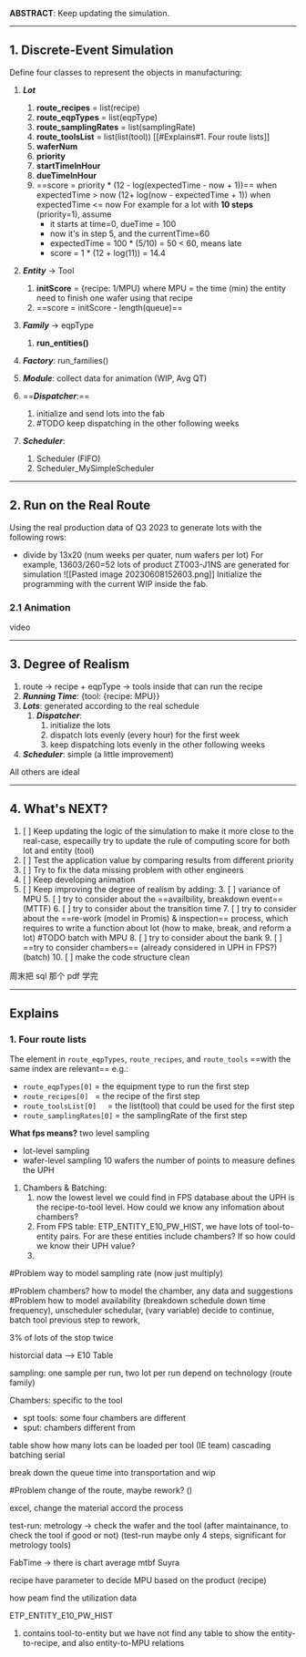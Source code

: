 **ABSTRACT**: Keep updating the simulation.

---

## 1. Discrete-Event Simulation

Define four classes to represent the objects in manufacturing:
1. ***Lot*** 
	1. **route_recipes** = list(recipe)
	2. **route_eqpTypes** = list(eqpType)
	4. **route_samplingRates** = list(samplingRate)
	5. **route_toolsList** = list(list(tool)) [[#Explains#1. Four route lists]]
	6. **waferNum**
	7. **priority**
	8. **startTimeInHour**
	9. **dueTimeInHour**
	10. ==score = priority * (12 - log(expectedTime - now + 1))== when expectedTime > now
	                                (12+ log(now - expectedTime + 1)) when expectedTime <= now
		 For example for a lot with **10 steps** (priority=1), assume
		 - it starts at time=0, dueTime = 100
		 - now it's in step 5, and the currentTime=60
		 - expectedTime = 100 * (5/10) = 50 < 60, means late
		 - score = 1 * (12 + log(11)) = 14.4
2. ***Entity*** $\to$ Tool
	1. **initScore** = {recipe: 1/MPU}
		 where MPU = the time (min) the entity need to finish one wafer using that recipe
	1. ==score = initScore - length(queue)==
3. ***Family*** $\to$ eqpType
	1. **run_entities()**
		
1. ***Factory***: run_families()
2. ***Module***: collect data for animation (WIP, Avg QT)
3. ==***Dispatcher***:==
	1. initialize and send lots into the fab
	2. #TODO keep dispatching in the other following weeks
4. ***Scheduler***:
	1. Scheduler (FIFO)
	2. Scheduler_MySimpleScheduler

---

## 2. Run on the Real Route

Using the real production data of Q3 2023 to generate lots with the following rows:
- divide by 13x20 (num weeks per quater, num wafers per lot)
	For example,  13603/260=52 lots of product ZT003-J1NS are generated for simulation ![[Pasted image 20230608152603.png]]
Initialize the programming with the current WIP inside the fab.

### 2.1 Animation

video

---

## 3. Degree of Realism

1. route $\to$ recipe + eqpType $\to$ tools inside that can run the recipe
2. ***Running Time***: {tool: {recipe: MPU}} 
3. ***Lots***: generated according to the real schedule
	1. ***Dispatcher***: 
		1. initialize the lots
		2. dispatch lots evenly (every hour) for the first week
		3. keep dispatching lots evenly in the other following weeks
4. ***Scheduler***\: simple (a little improvement)

All others are ideal

---

## 4. What's NEXT?

1. [ ] Keep updating the logic of the simulation to make it more close to the real-case, especailly try to update the rule of computing score for both lot and entity (tool)
2. [ ] Test the application value by comparing results from different priority
3. [ ] Try to fix the data missing problem with other engineers
4. [ ] Keep developing animation
5. [ ] Keep improving the degree of realism by adding:
	3. [ ] variance of MPU
       5. [ ] try to consider about the ==availbility, breakdown event== (MTTF)
	6. [ ] try to consider about the transition time
	7. [ ] try to consider about the ==re-work (model in Promis) & inspection== process, which requires to write a function about lot (how to make, break, and reform a lot) #TODO batch with MPU
	8. [ ] try to consider about the bank
	9. [ ] ==try to consider chambers== (already considered in UPH in FPS?) (batch)
	10. [ ] make the code structure clean

周末把 sql 那个 pdf 学完


---

## Explains

### 1. Four route lists
The element in `route_eqpTypes`, `route_recipes`, and `route_tools` ==with the same index are relevant==
e.g.:
- `route_eqpTypes[0]`          = the equipment type to run the first step
- `route_recipes[0]`            = the recipe of the first step
- `route_toolsList[0]`        = the list(tool) that could be used for the first step
- `route_samplingRates[0]` = the samplingRate of the first step


**What fps means?**
two level sampling
- lot-level sampling
- wafer-level sampling 10 wafers
the number of points to measure defines the UPH

1. Chambers & Batching: 
	1. now the lowest level we could find in FPS database about the UPH is the recipe-to-tool level. How could we know any infomation about chambers?
	2. From FPS table: ETP_ENTITY_E10_PW_HIST, we have lots of tool-to-entity pairs. For are these entities include chambers? If so how could we know their UPH value?
	3. 
	

#Problem  way to model sampling rate (now just multiply)
	
#Problem  chambers? how to model the chamber, any data and suggestions
#Problem  how to model availability (breakdown schedule down time frequency),
unscheduler schedular, (vary variable)
decide to continue, 
batch tool
previous step to rework, 
	
3% of lots of the stop twice

historcial data --> E10 Table

sampling:
one sample per run, two lot per run
depend on technology (route family)

Chambers: specific to the tool
- spt tools: some four chambers are different
- sput: chambers different from

table show how many lots can be loaded per tool (IE team)
cascading 
batching
serial 

break down the queue time into transportation and wip


#Problem change of the route, maybe rework? ()

excel, change the material accord the process

test-run: metrology -> check the wafer and the tool (after maintainance, to check the tool if good or not)
(test-run maybe only 4 steps, significant for metrology tools)

FabTime -> there is chart average mtbf Suyra

recipe have parameter to decide MPU based on the product
(recipe)


how peam find the utilization data 


ETP_ENTITY_E10_PW_HIST 
1. contains tool-to-entity
	but we have not find any table to show the entity-to-recipe, and also entity-to-MPU relations


